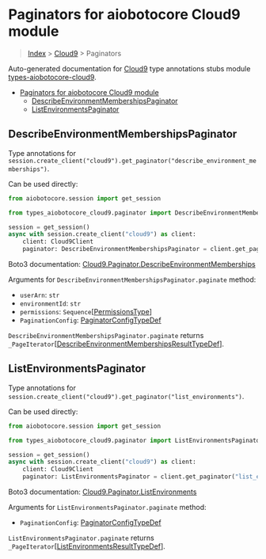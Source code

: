 <a id="paginators-for-aiobotocore-cloud9-module"></a>

# Paginators for aiobotocore Cloud9 module

> [Index](..) > [Cloud9](.) > Paginators

Auto-generated documentation for
[Cloud9](https://boto3.amazonaws.com/v1/documentation/api/latest/reference/services/cloud9.html#Cloud9)
type annotations stubs module
[types-aiobotocore-cloud9](https://pypi.org/project/types-aiobotocore-cloud9/).

- [Paginators for aiobotocore Cloud9 module](#paginators-for-aiobotocore-cloud9-module)
  - [DescribeEnvironmentMembershipsPaginator](#describeenvironmentmembershipspaginator)
  - [ListEnvironmentsPaginator](#listenvironmentspaginator)

<a id="describeenvironmentmembershipspaginator"></a>

## DescribeEnvironmentMembershipsPaginator

Type annotations for
`session.create_client("cloud9").get_paginator("describe_environment_memberships")`.

Can be used directly:

```python
from aiobotocore.session import get_session

from types_aiobotocore_cloud9.paginator import DescribeEnvironmentMembershipsPaginator

session = get_session()
async with session.create_client("cloud9") as client:
    client: Cloud9Client
    paginator: DescribeEnvironmentMembershipsPaginator = client.get_paginator("describe_environment_memberships")
```

Boto3 documentation:
[Cloud9.Paginator.DescribeEnvironmentMemberships](https://boto3.amazonaws.com/v1/documentation/api/latest/reference/services/cloud9.html#Cloud9.Paginator.DescribeEnvironmentMemberships)

Arguments for `DescribeEnvironmentMembershipsPaginator.paginate` method:

- `userArn`: `str`
- `environmentId`: `str`
- `permissions`: `Sequence`\[[PermissionsType](./literals.md#permissionstype)\]
- `PaginationConfig`:
  [PaginatorConfigTypeDef](./type_defs.md#paginatorconfigtypedef)

`DescribeEnvironmentMembershipsPaginator.paginate` returns
`_PageIterator`\[[DescribeEnvironmentMembershipsResultTypeDef](./type_defs.md#describeenvironmentmembershipsresulttypedef)\].

<a id="listenvironmentspaginator"></a>

## ListEnvironmentsPaginator

Type annotations for
`session.create_client("cloud9").get_paginator("list_environments")`.

Can be used directly:

```python
from aiobotocore.session import get_session

from types_aiobotocore_cloud9.paginator import ListEnvironmentsPaginator

session = get_session()
async with session.create_client("cloud9") as client:
    client: Cloud9Client
    paginator: ListEnvironmentsPaginator = client.get_paginator("list_environments")
```

Boto3 documentation:
[Cloud9.Paginator.ListEnvironments](https://boto3.amazonaws.com/v1/documentation/api/latest/reference/services/cloud9.html#Cloud9.Paginator.ListEnvironments)

Arguments for `ListEnvironmentsPaginator.paginate` method:

- `PaginationConfig`:
  [PaginatorConfigTypeDef](./type_defs.md#paginatorconfigtypedef)

`ListEnvironmentsPaginator.paginate` returns
`_PageIterator`\[[ListEnvironmentsResultTypeDef](./type_defs.md#listenvironmentsresulttypedef)\].
